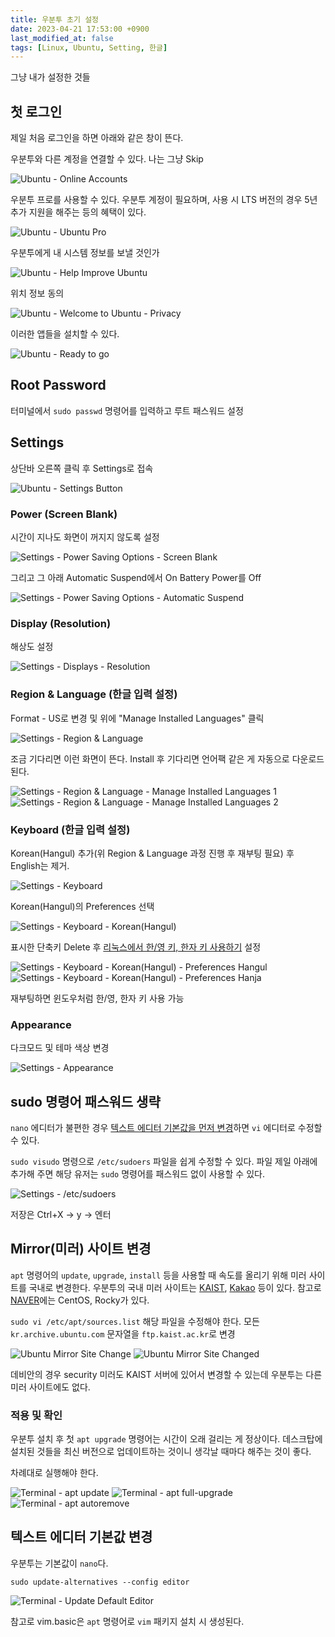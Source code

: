 ```yaml
---
title: 우분투 초기 설정
date: 2023-04-21 17:53:00 +0900
last_modified_at: false
tags: [Linux, Ubuntu, Setting, 한글]
---
```


그냥 내가 설정한 것들

## 첫 로그인

제일 처음 로그인을 하면 아래와 같은 창이 뜬다.

우분투와 다른 계정을 연결할 수 있다. 나는 그냥 Skip

![Ubuntu - Online Accounts](https://cdn.jsdelivr.net/gh/kimzuni/cdn/blog/ubuntu-initial-settings-1.png)

우분투 프로를 사용할 수 있다.
우분투 계정이 필요하며, 사용 시 LTS 버전의 경우 5년 추가 지원을 해주는 등의 혜택이 있다.

![Ubuntu - Ubuntu Pro](https://cdn.jsdelivr.net/gh/kimzuni/cdn/blog/ubuntu-initial-settings-2.png)

우분투에게 내 시스템 정보를 보낼 것인가

![Ubuntu - Help Improve Ubuntu](https://cdn.jsdelivr.net/gh/kimzuni/cdn/blog/ubuntu-initial-settings-3.png)

위치 정보 동의

![Ubuntu - Welcome to Ubuntu - Privacy](https://cdn.jsdelivr.net/gh/kimzuni/cdn/blog/ubuntu-initial-settings-4.png)

이러한 앱들을 설치할 수 있다.

![Ubuntu - Ready to go](https://cdn.jsdelivr.net/gh/kimzuni/cdn/blog/ubuntu-initial-settings-5.png)

## Root Password

터미널에서 `sudo passwd` 명령어를 입력하고 루트 패스워드 설정

## Settings

상단바 오른쪽 클릭 후 Settings로 접속

![Ubuntu - Settings Button](https://cdn.jsdelivr.net/gh/kimzuni/cdn/blog/ubuntu-initial-settings-button.png)

### Power (Screen Blank)

시간이 지나도 화면이 꺼지지 않도록 설정

![Settings - Power Saving Options - Screen Blank](https://cdn.jsdelivr.net/gh/kimzuni/cdn/blog/ubuntu-initial-power.png)

그리고 그 아래 Automatic Suspend에서 On Battery Power를 Off

![Settings - Power Saving Options - Automatic Suspend](https://cdn.jsdelivr.net/gh/kimzuni/cdn/blog/ubuntu-initial-power-off.png)

### Display (Resolution)

해상도 설정

![Settings - Displays - Resolution](https://cdn.jsdelivr.net/gh/kimzuni/cdn/blog/ubuntu-initial-displays.png)

### Region & Language (한글 입력 설정)

Format - US로 변경 및 위에 "Manage Installed Languages" 클릭

![Settings - Region & Language](https://cdn.jsdelivr.net/gh/kimzuni/cdn/blog/ubuntu-initial-language-1.png)

조금 기다리면 이런 화면이 뜬다.
Install 후 기다리면 언어팩 같은 게 자동으로 다운로드 된다.

![Settings - Region & Language - Manage Installed Languages 1](https://cdn.jsdelivr.net/gh/kimzuni/cdn/blog/ubuntu-initial-language-2.png)
![Settings - Region & Language - Manage Installed Languages 2](https://cdn.jsdelivr.net/gh/kimzuni/cdn/blog/ubuntu-initial-language-3.png)

### Keyboard (한글 입력 설정)

Korean(Hangul) 추가(위 Region & Language 과정 진행 후 재부팅 필요) 후 English는 제거.

![Settings - Keyboard](https://cdn.jsdelivr.net/gh/kimzuni/cdn/blog/ubuntu-initial-keyboard-1.png)

Korean(Hangul)의 Preferences 선택

![Settings - Keyboard - Korean(Hangul)](https://cdn.jsdelivr.net/gh/kimzuni/cdn/blog/ubuntu-initial-keyboard-2.png)

표시한 단축키 Delete 후 [리눅스에서 한/영 키, 한자 키 사용하기](/posts/linux-hangul-hanja/) 설정

![Settings - Keyboard - Korean(Hangul) - Preferences Hangul](https://cdn.jsdelivr.net/gh/kimzuni/cdn/blog/ubuntu-initial-keyboard-3.png)
![Settings - Keyboard - Korean(Hangul) - Preferences Hanja](https://cdn.jsdelivr.net/gh/kimzuni/cdn/blog/ubuntu-initial-keyboard-4.png)

재부팅하면 윈도우처럼 한/영, 한자 키 사용 가능

### Appearance

다크모드 및 테마 색상 변경

![Settings - Appearance](https://cdn.jsdelivr.net/gh/kimzuni/cdn/blog/ubuntu-initial-appearance.png)

## sudo 명령어 패스워드 생략

`nano` 에디터가 불편한 경우 [텍스트 에디터 기본값을 먼저 변경](#텍스트-에디터-기본값-변경)하면 `vi` 에디터로 수정할 수 있다.

`sudo visudo` 명령으로 `/etc/sudoers` 파일을 쉽게 수정할 수 있다.
파일 제일 아래에 추가해 주면 해당 유저는 `sudo` 명령어를 패스워드 없이 사용할 수 있다.

![Settings - /etc/sudoers](https://cdn.jsdelivr.net/gh/kimzuni/cdn/blog/ubuntu-initial-sudo-without-password.png)  

저장은 Ctrl+X -> y -> 엔터

## Mirror(미러) 사이트 변경

`apt` 명령어의 `update`, `upgrade`, `install` 등을 사용할 때 속도를 올리기 위해 미러 사이트를 국내로 변경한다.
우분투의 국내 미러 사이트는 [KAIST](https://ftp.kaist.ac.kr), [Kakao](https://mirror.kakao.com) 등이 있다.
참고로 [NAVER](https://mirror.navercorp.com)에는 CentOS, Rocky가 있다.

`sudo vi /etc/apt/sources.list` 해당 파일을 수정해야 한다.
모든 `kr.archive.ubuntu.com` 문자열을 `ftp.kaist.ac.kr`로 변경

![Ubuntu Mirror Site Change](https://cdn.jsdelivr.net/gh/kimzuni/cdn/blog/ubuntu-initial-sources-list-1.png)
![Ubuntu Mirror Site Changed](https://cdn.jsdelivr.net/gh/kimzuni/cdn/blog/ubuntu-initial-sources-list-2.png)

데비안의 경우 security 미러도 KAIST 서버에 있어서 변경할 수 있는데 우분투는 다른 미러 사이트에도 없다.

### 적용 및 확인

우분투 설치 후 첫 `apt upgrade` 명령어는 시간이 오래 걸리는 게 정상이다.
데스크탑에 설치된 것들을 최신 버전으로 업데이트하는 것이니 생각날 때마다 해주는 것이 좋다.

차례대로 실행해야 한다.

![Terminal - apt update](https://cdn.jsdelivr.net/gh/kimzuni/cdn/blog/ubuntu-initial-apt-update.png)
![Terminal - apt full-upgrade](https://cdn.jsdelivr.net/gh/kimzuni/cdn/blog/ubuntu-initial-apt-upgrade.png)
![Terminal - apt autoremove](https://cdn.jsdelivr.net/gh/kimzuni/cdn/blog/ubuntu-initial-apt-autoremove.png)

## 텍스트 에디터 기본값 변경

우분투는 기본값이 `nano`다.

```shell
sudo update-alternatives --config editor
```

![Terminal - Update Default Editor](https://cdn.jsdelivr.net/gh/kimzuni/cdn/blog/ubuntu-initial-update-alternatives-editor.png)

참고로 vim.basic은 `apt` 명령어로 `vim` 패키지 설치 시 생성된다.
